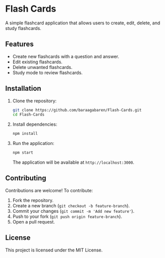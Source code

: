 # Flash Cards

A simple flashcard application that allows users to create, edit, delete, and study flashcards.

## Features
- Create new flashcards with a question and answer.
- Edit existing flashcards.
- Delete unwanted flashcards.
- Study mode to review flashcards.

## Installation
1. Clone the repository:
   ```bash
   git clone https://github.com/baraagabaren/Flash-Cards.git
   cd Flash-Cards
   ```

2. Install dependencies:
   ```bash
   npm install
   ```

3. Run the application:
   ```bash
   npm start
   ```
   The application will be available at `http://localhost:3000`.

## Contributing
Contributions are welcome! To contribute:
1. Fork the repository.
2. Create a new branch (`git checkout -b feature-branch`).
3. Commit your changes (`git commit -m 'Add new feature'`).
4. Push to your fork (`git push origin feature-branch`).
5. Open a pull request.

## License
This project is licensed under the MIT License.

